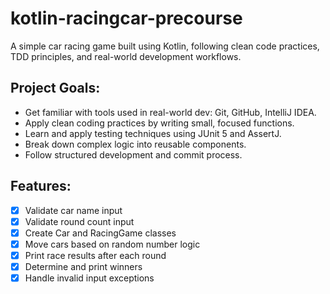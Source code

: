 # kotlin-racingcar-precourse

A simple car racing game built using Kotlin, following clean code practices, TDD principles, and real-world development workflows.

## Project Goals:

- Get familiar with tools used in real-world dev: Git, GitHub, IntelliJ IDEA.
- Apply clean coding practices by writing small, focused functions.
- Learn and apply testing techniques using JUnit 5 and AssertJ.
- Break down complex logic into reusable components.
- Follow structured development and commit process.

## Features:

- [x] Validate car name input
- [x] Validate round count input
- [x] Create Car and RacingGame classes
- [x] Move cars based on random number logic
- [x] Print race results after each round
- [x] Determine and print winners
- [x] Handle invalid input exceptions
